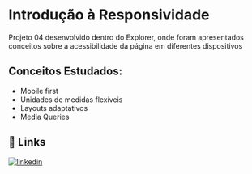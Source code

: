 
# Introdução à Responsividade
Projeto 04 desenvolvido dentro do Explorer, onde foram apresentados conceitos sobre a acessibilidade da página em diferentes dispositivos

## Conceitos Estudados:

- Mobile first
- Unidades de medidas flexíveis
- Layouts adaptativos
- Media Queries

## 🔗 Links
[![linkedin](https://img.shields.io/badge/linkedin-0A66C2?style=for-the-badge&logo=linkedin&logoColor=white)](https://www.linkedin.com/in/webdevjoao/)


